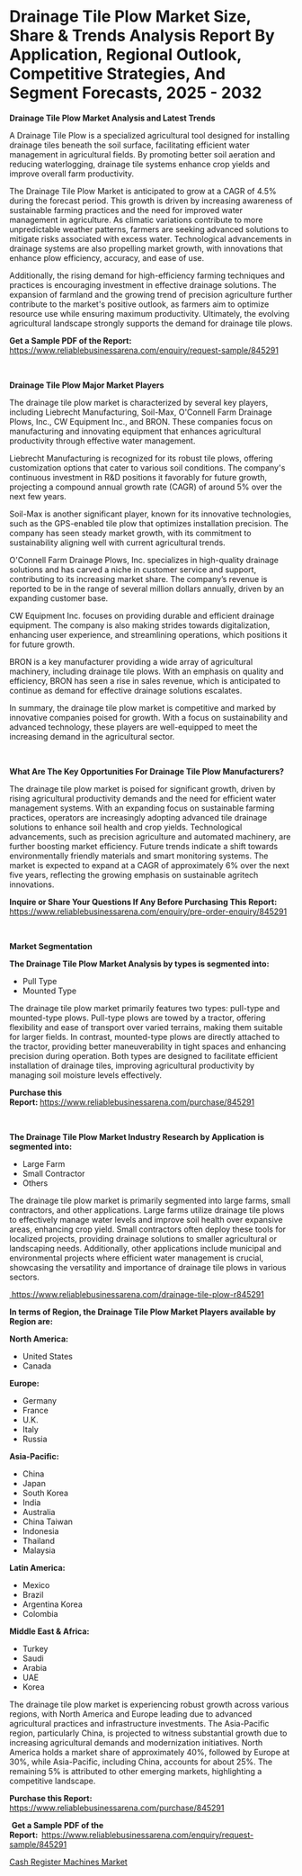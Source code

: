 <p><h1>Drainage Tile Plow Market Size, Share & Trends Analysis Report By Application, Regional Outlook, Competitive Strategies, And Segment Forecasts, 2025 - 2032</h1></p><p><strong>Drainage Tile Plow Market Analysis and Latest Trends</strong></p>
<p><p>A Drainage Tile Plow is a specialized agricultural tool designed for installing drainage tiles beneath the soil surface, facilitating efficient water management in agricultural fields. By promoting better soil aeration and reducing waterlogging, drainage tile systems enhance crop yields and improve overall farm productivity.</p><p>The Drainage Tile Plow Market is anticipated to grow at a CAGR of 4.5% during the forecast period. This growth is driven by increasing awareness of sustainable farming practices and the need for improved water management in agriculture. As climatic variations contribute to more unpredictable weather patterns, farmers are seeking advanced solutions to mitigate risks associated with excess water. Technological advancements in drainage systems are also propelling market growth, with innovations that enhance plow efficiency, accuracy, and ease of use.</p><p>Additionally, the rising demand for high-efficiency farming techniques and practices is encouraging investment in effective drainage solutions. The expansion of farmland and the growing trend of precision agriculture further contribute to the market's positive outlook, as farmers aim to optimize resource use while ensuring maximum productivity. Ultimately, the evolving agricultural landscape strongly supports the demand for drainage tile plows.</p></p>
<p><strong>Get a Sample PDF of the Report:&nbsp;</strong> <a href="https://www.reliablebusinessarena.com/enquiry/request-sample/845291?utm_campaign=3289&utm_medium=2&utm_source=Github&utm_content=ia&utm_term=08042025&utm_id=drainage-tile-plow">https://www.reliablebusinessarena.com/enquiry/request-sample/845291</a></p>
<p>&nbsp;</p>
<p><strong>Drainage Tile Plow Major Market Players</strong></p>
<p><p>The drainage tile plow market is characterized by several key players, including Liebrecht Manufacturing, Soil-Max, O'Connell Farm Drainage Plows, Inc., CW Equipment Inc., and BRON. These companies focus on manufacturing and innovating equipment that enhances agricultural productivity through effective water management.</p><p>Liebrecht Manufacturing is recognized for its robust tile plows, offering customization options that cater to various soil conditions. The company's continuous investment in R&D positions it favorably for future growth, projecting a compound annual growth rate (CAGR) of around 5% over the next few years.</p><p>Soil-Max is another significant player, known for its innovative technologies, such as the GPS-enabled tile plow that optimizes installation precision. The company has seen steady market growth, with its commitment to sustainability aligning well with current agricultural trends.</p><p>O'Connell Farm Drainage Plows, Inc. specializes in high-quality drainage solutions and has carved a niche in customer service and support, contributing to its increasing market share. The company’s revenue is reported to be in the range of several million dollars annually, driven by an expanding customer base.</p><p>CW Equipment Inc. focuses on providing durable and efficient drainage equipment. The company is also making strides towards digitalization, enhancing user experience, and streamlining operations, which positions it for future growth.</p><p>BRON is a key manufacturer providing a wide array of agricultural machinery, including drainage tile plows. With an emphasis on quality and efficiency, BRON has seen a rise in sales revenue, which is anticipated to continue as demand for effective drainage solutions escalates.</p><p>In summary, the drainage tile plow market is competitive and marked by innovative companies poised for growth. With a focus on sustainability and advanced technology, these players are well-equipped to meet the increasing demand in the agricultural sector.</p></p>
<p>&nbsp;</p>
<p><strong>What Are The Key Opportunities For Drainage Tile Plow Manufacturers?</strong></p>
<p><p>The drainage tile plow market is poised for significant growth, driven by rising agricultural productivity demands and the need for efficient water management systems. With an expanding focus on sustainable farming practices, operators are increasingly adopting advanced tile drainage solutions to enhance soil health and crop yields. Technological advancements, such as precision agriculture and automated machinery, are further boosting market efficiency. Future trends indicate a shift towards environmentally friendly materials and smart monitoring systems. The market is expected to expand at a CAGR of approximately 6% over the next five years, reflecting the growing emphasis on sustainable agritech innovations.</p></p>
<p><strong>Inquire or Share Your Questions If Any Before Purchasing This Report:</strong> <a href="https://www.reliablebusinessarena.com/enquiry/pre-order-enquiry/845291?utm_campaign=3289&utm_medium=2&utm_source=Github&utm_content=ia&utm_term=08042025&utm_id=drainage-tile-plow">https://www.reliablebusinessarena.com/enquiry/pre-order-enquiry/845291</a></p>
<p>&nbsp;</p>
<p><strong>Market Segmentation</strong></p>
<p><strong>The Drainage Tile Plow Market Analysis by types is segmented into:</strong></p>
<p><ul><li>Pull Type</li><li>Mounted Type</li></ul></p>
<p><p>The drainage tile plow market primarily features two types: pull-type and mounted-type plows. Pull-type plows are towed by a tractor, offering flexibility and ease of transport over varied terrains, making them suitable for larger fields. In contrast, mounted-type plows are directly attached to the tractor, providing better maneuverability in tight spaces and enhancing precision during operation. Both types are designed to facilitate efficient installation of drainage tiles, improving agricultural productivity by managing soil moisture levels effectively.</p></p>
<p><strong>Purchase this Report:&nbsp;</strong><a href="https://www.reliablebusinessarena.com/purchase/845291?utm_campaign=3289&utm_medium=2&utm_source=Github&utm_content=ia&utm_term=08042025&utm_id=drainage-tile-plow">https://www.reliablebusinessarena.com/purchase/845291</a></p>
<p>&nbsp;</p>
<p><strong>The Drainage Tile Plow Market Industry Research by Application is segmented into:</strong></p>
<p><ul><li>Large Farm</li><li>Small Contractor</li><li>Others</li></ul></p>
<p><p>The drainage tile plow market is primarily segmented into large farms, small contractors, and other applications. Large farms utilize drainage tile plows to effectively manage water levels and improve soil health over expansive areas, enhancing crop yield. Small contractors often deploy these tools for localized projects, providing drainage solutions to smaller agricultural or landscaping needs. Additionally, other applications include municipal and environmental projects where efficient water management is crucial, showcasing the versatility and importance of drainage tile plows in various sectors.</p></p>
<p><a href="https://www.reliablebusinessarena.com/drainage-tile-plow-r845291?utm_campaign=3289&utm_medium=2&utm_source=Github&utm_content=ia&utm_term=08042025&utm_id=drainage-tile-plow">&nbsp;https://www.reliablebusinessarena.com/drainage-tile-plow-r845291</a></p>
<p><strong>In terms of Region, the Drainage Tile Plow Market Players available by Region are:</strong></p>
<p>
    <p> <strong> North America: </strong>
        <ul>
            <li>United States</li>
            <li>Canada</li>
        </ul>
        </p> 
    <p> <strong> Europe: </strong>
        <ul>
            <li>Germany</li>
            <li>France</li>
            <li>U.K.</li>
            <li>Italy</li>
            <li>Russia</li>
        </ul>
        </p> 
    <p> <strong> Asia-Pacific: </strong>
        <ul>
            <li>China</li>
            <li>Japan</li>
            <li>South Korea</li>
            <li>India</li>
            <li>Australia</li>
            <li>China Taiwan</li>
            <li>Indonesia</li>
            <li>Thailand</li>
            <li>Malaysia</li>
        </ul>
        </p> 
    <p> <strong> Latin America: </strong>
        <ul>
            <li>Mexico</li>
            <li>Brazil</li>
            <li>Argentina Korea</li>
            <li>Colombia</li>
        </ul>
        </p> 
    <p> <strong> Middle East & Africa: </strong>
        <ul>
            <li>Turkey</li>
            <li>Saudi</li>
            <li>Arabia</li>
            <li>UAE</li>
            <li>Korea</li>
        </ul>
    </p>
    </p>
<p><p>The drainage tile plow market is experiencing robust growth across various regions, with North America and Europe leading due to advanced agricultural practices and infrastructure investments. The Asia-Pacific region, particularly China, is projected to witness substantial growth due to increasing agricultural demands and modernization initiatives. North America holds a market share of approximately 40%, followed by Europe at 30%, while Asia-Pacific, including China, accounts for about 25%. The remaining 5% is attributed to other emerging markets, highlighting a competitive landscape.</p></p>
<p><strong>Purchase this Report: </strong><a href="https://www.reliablebusinessarena.com/purchase/845291?utm_campaign=3289&utm_medium=2&utm_source=Github&utm_content=ia&utm_term=08042025&utm_id=drainage-tile-plow">https://www.reliablebusinessarena.com/purchase/845291</a></p>
<p>&nbsp;<strong>Get a Sample PDF of the Report:&nbsp;&nbsp;</strong><a href="https://www.reliablebusinessarena.com/enquiry/request-sample/845291?utm_campaign=3289&utm_medium=2&utm_source=Github&utm_content=ia&utm_term=08042025&utm_id=drainage-tile-plow">https://www.reliablebusinessarena.com/enquiry/request-sample/845291</a></p>
<p><strong></strong></p>
<p><p><a href="https://github.com/micbotam/Market-Research-Report-List-1/blob/main/cash-register-machines-market.md?utm_campaign=3289&utm_medium=2&utm_source=Github&utm_content=ia&utm_term=08042025&utm_id=drainage-tile-plow">Cash Register Machines Market</a></p></p>